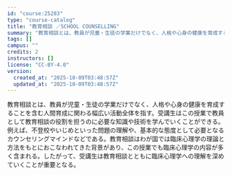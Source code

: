 ```yaml
---
id: "course:25283"
type: "course-catalog"
title: "教育相談 ／SCHOOL COUNSELLING"
summary: "教育相談とは、教員が児童・生徒の学業だけでなく、人格や心身の健康を育成することを含む人間育成に関わる幅広い活動全体を指す。受講生はこの授業で教員として教育相談の役割を担うのに必要な知識や技術を学んでいくことができる。例えば、不登校やいじめと…"
tags: []
campus: ""
credits: 2
instructors: []
license: "CC-BY-4.0"
version:
  created_at: "2025-10-09T03:48:57Z"
  updated_at: "2025-10-09T03:48:57Z"
---
```

教育相談とは、教員が児童・生徒の学業だけでなく、人格や心身の健康を育成することを含む人間育成に関わる幅広い活動全体を指す。受講生はこの授業で教員として教育相談の役割を担うのに必要な知識や技術を学んでいくことができる。例えば、不登校やいじめといった問題の理解や、基本的な態度として必要となるカウンセリングマインドなどである。教育相談はわが国では臨床心理学の理論と方法をもとにおこなわれてきた背景があり、この授業でも臨床心理学の内容が多く含まれる。したがって、受講生は教育相談とともに臨床心理学への理解を深めていくことが重要となる。
